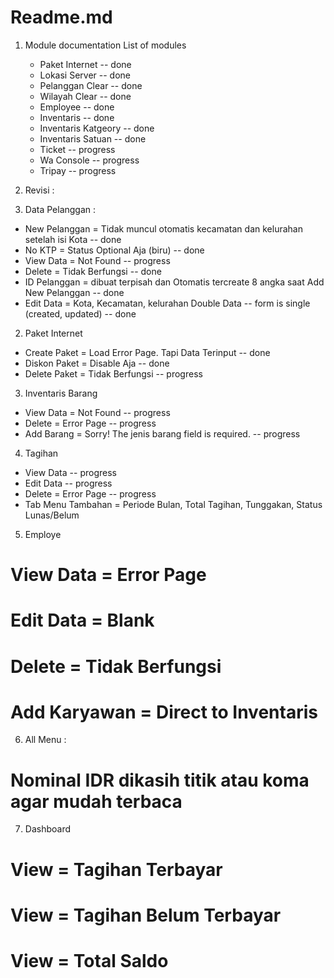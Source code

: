# Readme.md
1. Module documentation
    List of modules
     - Paket Internet -- done 
     - Lokasi Server -- done
     - Pelanggan Clear -- done
     - Wilayah Clear -- done
     - Employee -- done
     - Inventaris -- done
     - Inventaris Katgeory -- done
     - Inventaris Satuan -- done
     - Ticket -- progress
     - Wa Console -- progress
     - Tripay -- progress


2. Revisi :
1. Data Pelanggan :
- New Pelanggan = Tidak muncul otomatis kecamatan dan kelurahan setelah isi Kota -- done
- No KTP = Status Optional Aja (biru) -- done
- View Data = Not Found -- progress 
- Delete = Tidak Berfungsi -- done
- ID Pelanggan = dibuat terpisah dan Otomatis tercreate 8 angka saat Add New Pelanggan -- done
- Edit Data = Kota, Kecamatan, kelurahan Double Data -- form is single (created, updated) -- done

2. Paket Internet
- Create Paket = Load Error Page. Tapi Data Terinput -- done
- Diskon Paket = Disable Aja -- done
- Delete Paket = Tidak Berfungsi -- progress

3. Inventaris Barang
- View Data = Not Found -- progress
- Delete = Error Page -- progress
- Add Barang = Sorry! The jenis barang field is required. -- progress

4. Tagihan
- View Data -- progress
- Edit Data -- progress
- Delete = Error Page -- progress
- Tab Menu Tambahan = Periode Bulan, Total Tagihan, Tunggakan, Status Lunas/Belum

5. Employe
# View Data = Error Page
# Edit Data = Blank
# Delete = Tidak Berfungsi
# Add Karyawan = Direct to Inventaris

6. All Menu :
# Nominal IDR dikasih titik atau koma agar mudah terbaca

7. Dashboard
# View = Tagihan Terbayar
# View = Tagihan Belum Terbayar
# View = Total Saldo 

